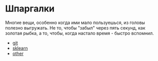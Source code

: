 # Шпаргалки

Многие вещи, особенно когда ими мало пользуешься, из головы полезно выгружать. Не то, чтобы "забыл" через пять секунд, как золотая рыбка, а то, чтобы, когда настало время - быстро вспомнил.

- [git](./git)
- [sklearn](./sklearn)
- [other](./other)